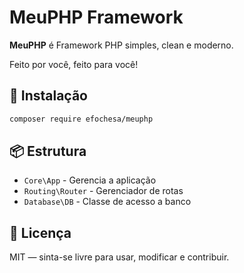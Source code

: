 # MeuPHP Framework

**MeuPHP** é Framework PHP simples, clean e moderno. 

Feito por você, feito para você!

## 🚀 Instalação

```bash
composer require efochesa/meuphp
```

## 📦 Estrutura

- `Core\App` - Gerencia a aplicação
- `Routing\Router` - Gerenciador de rotas
- `Database\DB` - Classe de acesso a banco

## 📄 Licença

MIT — sinta-se livre para usar, modificar e contribuir.
